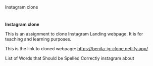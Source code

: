 Instagram clone
#
__Instagram clone__

This is an assignment to clone Instagram Landing webpage.
It is for teaching and learning purposes.

This is the link to cloned webpage: https://benita-ig-clone.netlify.app/

List of Words that Should be Spelled Correctly
instagram
about
